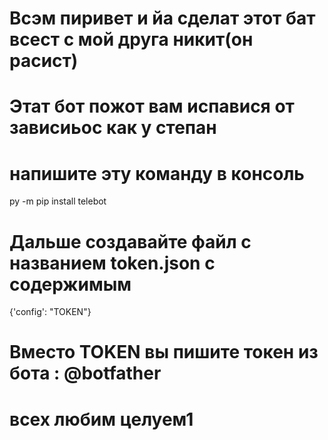 # Всэм пиривет и йа сделат этот бат всест с мой друга никит(он расист)
# Этат бот пожот вам испавися от зависиьос как у степан


# напишите эту команду в консоль 
py -m pip install telebot

# Дальше создавайте файл с названием token.json с содержимым
{'config': "TOKEN"}
# Вместо TOKEN вы пишите токен из бота : @botfather
# всех любим целуем1
